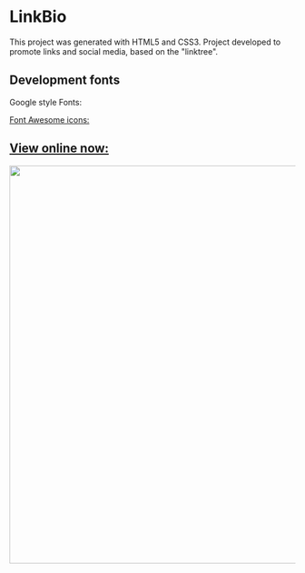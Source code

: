 # LinkBio

This project was generated with HTML5 and CSS3.
Project developed to promote links and social media, based on the "linktree".

## Development fonts

Google style Fonts: 
<div class="link1">
<a href="https://fonts.google.com/specimen/Montserrat" target="_blank" </a> 
</div>
Font Awesome icons:
<div class="link2">
<a href="https://fontawesome.com/download" target="_blank" </a>
 </div>

## View online now:
<div class="link3"> 
<a href="https://linkbiofmachadobr.netlify.app/" target="_blank" </a>
</div>
 
<div align="center">
<img src="https://user-images.githubusercontent.com/29787356/174424394-0a6c0aa2-0bae-4a1b-b58a-a40dccf63fea.gif" width="700px" />
</div>


